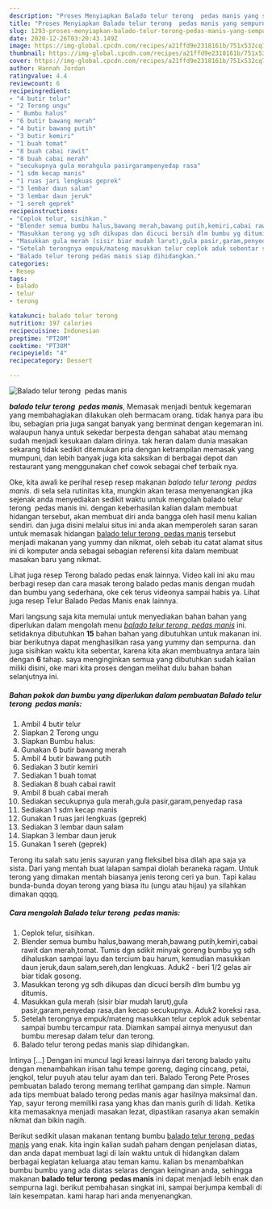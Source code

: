 ```yaml
---
description: "Proses Menyiapkan Balado telur terong  pedas manis yang sempurna"
title: "Proses Menyiapkan Balado telur terong  pedas manis yang sempurna"
slug: 1293-proses-menyiapkan-balado-telur-terong-pedas-manis-yang-sempurna
date: 2020-12-26T03:20:43.149Z
image: https://img-global.cpcdn.com/recipes/a21ffd9e2318161b/751x532cq70/balado-telur-terong-pedas-manis-foto-resep-utama.jpg
thumbnail: https://img-global.cpcdn.com/recipes/a21ffd9e2318161b/751x532cq70/balado-telur-terong-pedas-manis-foto-resep-utama.jpg
cover: https://img-global.cpcdn.com/recipes/a21ffd9e2318161b/751x532cq70/balado-telur-terong-pedas-manis-foto-resep-utama.jpg
author: Hannah Jordan
ratingvalue: 4.4
reviewcount: 6
recipeingredient:
- "4 butir telur"
- "2 Terong ungu"
- " Bumbu halus"
- "6 butir bawang merah"
- "4 butir bawang putih"
- "3 butir kemiri"
- "1 buah tomat"
- "8 buah cabai rawit"
- "8 buah cabai merah"
- "secukupnya gula merahgula pasirgarampenyedap rasa"
- "1 sdm kecap manis"
- "1 ruas jari lengkuas geprek"
- "3 lembar daun salam"
- "3 lembar daun jeruk"
- "1 sereh geprek"
recipeinstructions:
- "Ceplok telur, sisihkan."
- "Blender semua bumbu halus,bawang merah,bawang putih,kemiri,cabai rawit dan merah,tomat. Tumis dgn sdikit minyak goreng bumbu yg sdh dihaluskan sampai layu dan tercium bau harum, kemudian masukkan daun jeruk,daun salam,sereh,dan lengkuas. Aduk2  beri 1/2 gelas air biar tidak gosong."
- "Masukkan terong yg sdh dikupas dan dicuci bersih dlm bumbu yg ditumis."
- "Masukkan gula merah (sisir biar mudah larut),gula pasir,garam,penyedap rasa,dan kecap secukupnya. Aduk2 koreksi rasa."
- "Setelah terongnya empuk/mateng masukkan telur ceplok aduk sebentar sampai bumbu tercampur rata. Diamkan sampai airnya menyusut dan bumbu meresap dalam telur dan terong."
- "Balado telur terong pedas manis siap dihidangkan."
categories:
- Resep
tags:
- balado
- telur
- terong

katakunci: balado telur terong 
nutrition: 197 calories
recipecuisine: Indonesian
preptime: "PT20M"
cooktime: "PT38M"
recipeyield: "4"
recipecategory: Dessert

---
```



![Balado telur terong  pedas manis](https://img-global.cpcdn.com/recipes/a21ffd9e2318161b/751x532cq70/balado-telur-terong-pedas-manis-foto-resep-utama.jpg)

<b><i>balado telur terong  pedas manis</i></b>, Memasak menjadi bentuk kegemaran yang membahagiakan dilakukan oleh bermacam orang. tidak hanya para ibu ibu, sebagian pria juga sangat banyak yang berminat dengan kegemaran ini. walaupun hanya untuk sekedar berpesta dengan sahabat atau memang sudah menjadi kesukaan dalam dirinya. tak heran dalam dunia masakan sekarang tidak sedikit ditemukan pria dengan ketrampilan memasak yang mumpuni, dan lebih banyak juga kita saksikan di berbagai depot dan restaurant yang menggunakan chef cowok sebagai chef terbaik nya.

Oke, kita awali ke perihal resep resep makanan <i>balado telur terong  pedas manis</i>. di sela sela rutinitas kita, mungkin akan terasa menyenangkan jika sejenak anda menyediakan sedikit waktu untuk mengolah balado telur terong  pedas manis ini. dengan keberhasilan kalian dalam membuat hidangan tersebut, akan membuat diri anda bangga oleh hasil menu kalian sendiri. dan juga disini melalui situs ini anda akan memperoleh saran saran untuk memasak hidangan <u>balado telur terong  pedas manis</u> tersebut menjadi makanan yang yummy dan nikmat, oleh sebab itu catat alamat situs ini di komputer anda sebagai sebagian referensi kita dalam membuat masakan baru yang nikmat.

Lihat juga resep Terong balado pedas enak lainnya. Video kali ini aku mau berbagi resep dan cara masak terong balado pedas manis dengan mudah dan bumbu yang sederhana, oke cek terus videonya sampai habis ya. Lihat juga resep Telur Balado Pedas Manis enak lainnya.


Mari langsung saja kita memulai untuk menyediakan bahan bahan yang diperlukan dalam mengolah menu <u><i>balado telur terong  pedas manis</i></u> ini. setidaknya dibutuhkan <b>15</b> bahan bahan yang dibutuhkan untuk makanan ini. biar berikutnya dapat menghasilkan rasa yang yummy dan sempurna. dan juga sisihkan waktu kita sebentar, karena kita akan membuatnya antara lain dengan <b>6</b> tahap. saya menginginkan semua yang dibutuhkan sudah kalian miliki disini, oke mari kita proses dengan melihat dulu bahan bahan selanjutnya ini.

<!--inarticleads1-->

##### Bahan pokok dan bumbu yang diperlukan dalam pembuatan Balado telur terong  pedas manis:

1. Ambil 4 butir telur
1. Siapkan 2 Terong ungu
1. Siapkan  Bumbu halus:
1. Gunakan 6 butir bawang merah
1. Ambil 4 butir bawang putih
1. Sediakan 3 butir kemiri
1. Sediakan 1 buah tomat
1. Sediakan 8 buah cabai rawit
1. Ambil 8 buah cabai merah
1. Sediakan secukupnya gula merah,gula pasir,garam,penyedap rasa
1. Sediakan 1 sdm kecap manis
1. Gunakan 1 ruas jari lengkuas (geprek)
1. Sediakan 3 lembar daun salam
1. Siapkan 3 lembar daun jeruk
1. Gunakan 1 sereh (geprek)


Terong itu salah satu jenis sayuran yang fleksibel bisa dilah apa saja ya sista. Dari yang mentah buat lalapan sampai diolah beraneka ragam. Untuk terong yang dimakan mentah biasanya jenis terong ceri ya bun. Tapi kalau bunda-bunda doyan terong yang biasa itu (ungu atau hijau) ya silahkan dimakan qqqq. 

<!--inarticleads2-->

##### Cara mengolah Balado telur terong  pedas manis:

1. Ceplok telur, sisihkan.
1. Blender semua bumbu halus,bawang merah,bawang putih,kemiri,cabai rawit dan merah,tomat. Tumis dgn sdikit minyak goreng bumbu yg sdh dihaluskan sampai layu dan tercium bau harum, kemudian masukkan daun jeruk,daun salam,sereh,dan lengkuas. Aduk2  - beri 1/2 gelas air biar tidak gosong.
1. Masukkan terong yg sdh dikupas dan dicuci bersih dlm bumbu yg ditumis.
1. Masukkan gula merah (sisir biar mudah larut),gula pasir,garam,penyedap rasa,dan kecap secukupnya. Aduk2 koreksi rasa.
1. Setelah terongnya empuk/mateng masukkan telur ceplok aduk sebentar sampai bumbu tercampur rata. Diamkan sampai airnya menyusut dan bumbu meresap dalam telur dan terong.
1. Balado telur terong pedas manis siap dihidangkan.


Intinya […] Dengan ini muncul lagi kreasi lainnya dari terong balado yaitu dengan menambahkan irisan tahu tempe goreng, daging cincang, petai, jengkol, telur puyuh atau telur ayam dan teri. Balado Terong Pete Proses pembuatan balado terong memang terlihat gampang dan simple. Namun ada tips membuat balado terong pedas manis agar hasilnya maksimal dan. Yap, sayur terong memiliki rasa yang khas dan manis gurih di lidah. Ketika kita memasaknya menjadi masakan lezat, dipastikan rasanya akan semakin nikmat dan bikin nagih. 

Berikut sedikit ulasan makanan tentang bumbu <u>balado telur terong  pedas manis</u> yang enak. kita ingin kalian sudah paham dengan penjelasan diatas, dan anda dapat membuat lagi di lain waktu untuk di hidangkan dalam berbagai kegiatan keluarga atau teman kamu. kalian bs menambahkan bumbu bumbu yang ada diatas selaras dengan keinginan anda, sehingga makanan <b>balado telur terong  pedas manis</b> ini dapat menjadi lebih enak dan sempurna lagi. berikut pembahasan singkat ini, sampai berjumpa kembali di lain kesempatan. kami harap hari anda menyenangkan.
